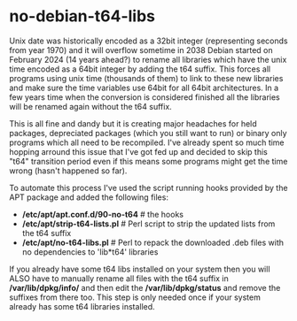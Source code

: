 # no-debian-t64-libs

Unix date was historically encoded as a 32bit integer (representing seconds from year 1970) and it will overflow sometime in 2038
Debian started on February 2024 (14 years ahead?) to rename all libraries which have the unix time encoded as a 64bit integer by 
adding the t64 suffix. This forces all programs using unix time (thousands of them) to link to these new libraries and make sure 
the time variables use 64bit for all 64bit architectures. In a few years time when the conversion is considered finished all the
libraries will be renamed again without the t64 suffix. 

This is all fine and dandy but it is creating major headaches for held packages, depreciated packages (which you still want to run) 
or binary only programs which all need to be recompiled. I've already spent so much time hopping arround this issue that I've
got fed up and decided to skip this "t64" transition period even if this means some programs might get the time wrong
(hasn't happened so far).

To automate this process I've used the script running hooks provided by the APT package and added the following files:
 - <b>/etc/apt/apt.conf.d/90-no-t64</b>   # the hooks
 - <b>/etc/apt/strip-t64-lists.pl</b>     # Perl script to strip the updated lists from the t64 suffix
 - <b>/etc/apt/no-t64-libs.pl</b>         # Perl to repack the downloaded .deb files with no dependencies to 'lib*t64' libraries

If you already have some t64 libs installed on your system then you will ALSO have to manually rename all files with
the t64 suffix in <b>/var/lib/dpkg/info/</b> and then edit the <b>/var/lib/dpkg/status</b> and remove the suffixes from there too.
This step is only needed once if your system already has some t64 libraries installed.
